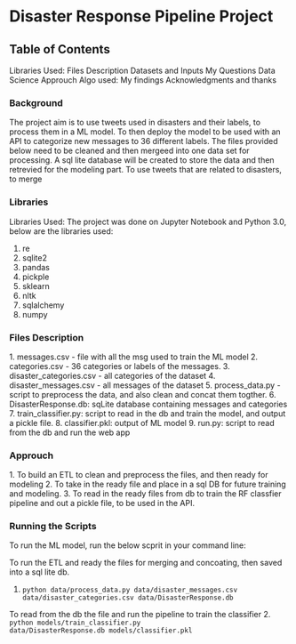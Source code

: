 # Disaster Response Pipeline Project

<h2>Table of Contents</h2>
Libraries Used: Files Description Datasets and Inputs My Questions Data Science Approuch Algo used: My findings Acknowledgments and thanks

<h3>Background</h3>
The project aim is to use tweets used in disasters and their labels, to process them in a ML model. To then deploy the model to be used with an API to categorize new messages to 36 different labels.
The files provided below need to be cleaned and then mergeed into one data set for processing. A sql lite database will be created to store the data and then retrevied for the modeling part. 
To use tweets that are related to disasters, to merge

<h3> Libraries</h3>
Libraries Used: The project was done on Jupyter Notebook and Python 3.0, below are the libraries used:

1. re
2. sqlite2
3. pandas
4. pickple
5. sklearn
6. nltk
7. sqlalchemy
8. numpy

<h3>Files Description</h3>
1. messages.csv - file with all the msg used to train the ML model
2. categories.csv - 36 categories or labels of the messages.
3. disaster_categories.csv - all categories of the dataset
4. disaster_messages.csv - all messages of the dataset
5. process_data.py - script to preprocess the data, and also clean and concat them togther.
6. DisasterResponse.db: sqLite database containing messages and categories
7. train_classifier.py: script to read in the db and train the model, and output a pickle file.
8. classifier.pkl: output of ML model
9. run.py: script to read from the db and run the web app

<h3>Approuch</h3>
1. To build an ETL to clean and preprocess the files, and then ready for modeling
2. To take in the ready file and place in a sql DB for future training and modeling.
3. To read in the ready files from db to train the RF classfier pipeline and out a pickle file, to be used in the API.

<h3> Running the Scripts</h3>
To run the ML model, run the below scprit in your command line:

To run the ETL and ready the files for merging and concoating, then saved into a sql lite db.
1. <code>python data/process_data.py data/disaster_messages.csv data/disaster_categories.csv data/DisasterResponse.db</code>

To read from the db the file and run the pipeline to train the classifier
2. <code>python models/train_classifier.py data/DisasterResponse.db models/classifier.pkl </code>



